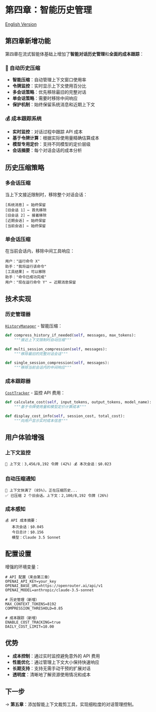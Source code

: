 # 第四章：智能历史管理

[English Version](./README.md)

## 第四章新增功能

第四章在流式智能体基础上增加了**智能对话历史管理**和**全面的成本跟踪**：

### 🧠 自动历史压缩
- **智能压缩**：自动管理上下文窗口使用率
- **令牌监控**：实时显示上下文使用百分比
- **多会话策略**：优先移除最旧的完整对话
- **单会话策略**：需要时移除中间响应
- **保护机制**：始终保留系统消息和近期上下文

### 💰 成本跟踪系统
- **实时监控**：对话过程中跟踪 API 成本
- **基于令牌计算**：根据实际使用量精确估算成本
- **模型专用定价**：支持不同模型的定价层级
- **会话摘要**：每个对话会话的成本分析

## 历史压缩策略

### 多会话压缩
当上下文接近限制时，移除整个对话会话：
```
[系统消息] ← 始终保留
[旧会话 1] ← 首先移除
[旧会话 2] ← 接着移除
[近期会话] ← 始终保留
[当前会话] ← 始终保留
```

### 单会话压缩
在当前会话内，移除中间工具响应：
```
用户："运行命令 X"
助手："我将运行该命令"
[工具结果] ← 可以移除
助手："命令已成功完成"
用户："现在运行命令 Y" ← 近期消息保留
```

## 技术实现

### 历史管理器
[`HistoryManager`](src/core/history_manager.py) - 智能压缩：

```python
def compress_history_if_needed(self, messages, max_tokens):
    """接近上下文限制时自动压缩"""
    
def multi_session_compression(self, messages):
    """移除最旧的完整对话会话"""
    
def single_session_compression(self, messages):  
    """移除当前会话内的中间响应"""
```

### 成本跟踪器
[`CostTracker`](src/core/cost_tracker.py) - 监控 API 费用：

```python
def calculate_cost(self, input_tokens, output_tokens, model_name):
    """基于令牌使用量和模型定价计算成本"""
    
def display_cost_info(self, session_cost, total_cost):
    """向用户显示实时成本信息"""
```

## 用户体验增强

### 上下文监控
```
💬 上下文：3,456/8,192 令牌 (42%) 💰 本次会话：$0.023
```

### 自动压缩通知
```
🧠 上下文快满了 (85%)。正在压缩历史...
✅ 已压缩 2 个旧会话。上下文：2,100/8,192 令牌 (26%)
```

### 成本感知
```
💰 API 成本摘要：
   本次会话：$0.045
   今日总计：$0.156
   模型：Claude 3.5 Sonnet
```

## 配置设置

增强的环境变量：
```env
# API 配置（来自第三章）
OPENAI_API_KEY=your_key
OPENAI_BASE_URL=https://openrouter.ai/api/v1
OPENAI_MODEL=anthropic/claude-3.5-sonnet

# 历史管理（新增）
MAX_CONTEXT_TOKENS=8192
COMPRESSION_THRESHOLD=0.85

# 成本跟踪（新增）
ENABLE_COST_TRACKING=true
DAILY_COST_LIMIT=10.00
```

## 优势

- **成本控制**：通过实时监控避免意外的 API 费用
- **性能优化**：通过管理上下文大小保持快速响应
- **长期支持**：支持无需手动干预的扩展对话
- **透明度**：清晰地了解资源使用情况和成本

## 下一步

→ **第五章**：添加智能上下文裁剪工具，实现细粒度的对话管理控制。
